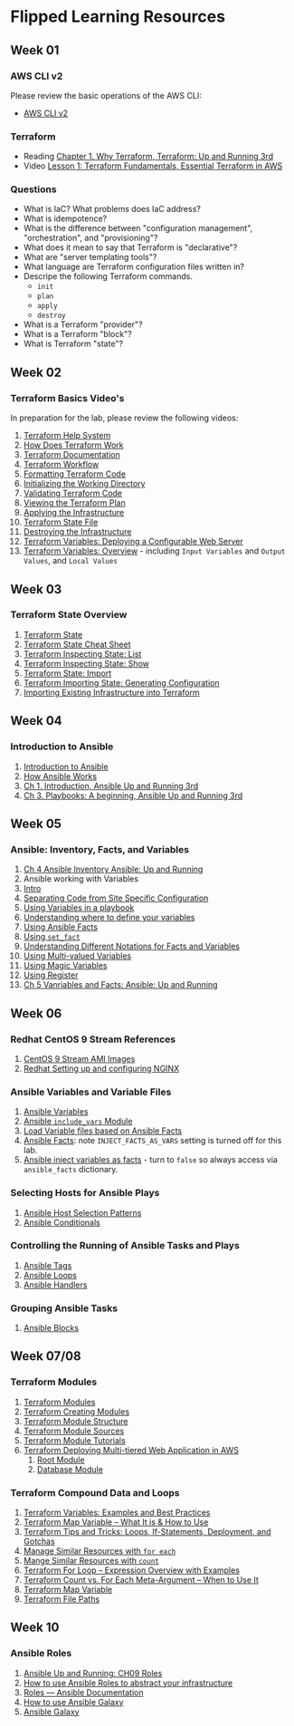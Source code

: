 # Flipped Learning Resources

## Week 01

### AWS CLI v2

Please review the basic operations of the AWS CLI:

- [AWS CLI v2](https://docs.aws.amazon.com/cli/latest/userguide/cli-chap-welcome.html)

### Terraform

- Reading
  [Chapter 1. Why Terraform, Terraform: Up and Running 3rd](https://learning.oreilly.com/library/view/terraform-up-and/9781098116736/ch01.html)
- Video
  [Lesson 1: Terraform Fundamentals, Essential Terraform in AWS](https://learning.oreilly.com/course/essential-terraform-in/9780138312244/)

### Questions

- What is IaC? What problems does IaC address?
- What is idempotence?
- What is the difference between "configuration management", "orchestration",
  and "provisioning"?
- What does it mean to say that Terraform is "declarative"?
- What are "server templating tools"?
- What language are Terraform configuration files written in?
- Descripe the following Terraform commands.
  - `init`
  - `plan`
  - `apply`
  - `destroy`
- What is a Terraform "provider"?
- What is a Terraform "block"?
- What is Terraform "state"?

## Week 02

### Terraform Basics Video's

In preparation for the lab, please review the following videos:

1. [Terraform Help System](https://learning.oreilly.com/videos/essential-terraform-in/9780138312244/9780138312244-ETA1_01_01_05/)
1. [How Does Terraform Work](https://learning.oreilly.com/videos/essential-terraform-in/9780138312244/9780138312244-ETA1_01_01_05/)
1. [Terraform Documentation](https://learning.oreilly.com/videos/essential-terraform-in/9780138312244/9780138312244-ETA1_01_01_06/)
1. [Terraform Workflow](https://learning.oreilly.com/videos/essential-terraform-in/9780138312244/9780138312244-ETA1_01_01_07/)
1. [Formatting Terraform Code](https://learning.oreilly.com/videos/essential-terraform-in/9780138312244/9780138312244-ETA1_01_02_03/)
1. [Initializing the Working Directory](https://learning.oreilly.com/videos/essential-terraform-in/9780138312244/9780138312244-ETA1_01_02_04/)
1. [Validating Terraform Code](https://learning.oreilly.com/videos/essential-terraform-in/9780138312244/9780138312244-ETA1_01_02_05/)
1. [Viewing the Terraform Plan](https://learning.oreilly.com/videos/essential-terraform-in/9780138312244/9780138312244-ETA1_01_02_06/)
1. [Applying the Infrastructure](https://learning.oreilly.com/videos/essential-terraform-in/9780138312244/9780138312244-ETA1_01_02_07/)
1. [Terraform State File](https://learning.oreilly.com/videos/essential-terraform-in/9780138312244/9780138312244-ETA1_01_02_08/)
1. [Destroying the Infrastructure](https://learning.oreilly.com/videos/essential-terraform-in/9780138312244/9780138312244-ETA1_01_02_08/)
1. [Terraform Variables: Deploying a Configurable Web Server](https://learning.oreilly.com/library/view/terraform-up-and/9781098116736/ch02.html#idm46165915172384)
1. [Terraform Variables: Overview](https://developer.hashicorp.com/terraform/language/values) -
   including `Input Variables` and `Output Values`, and `Local Values`

## Week 03

### Terraform State Overview

1. [Terraform State](https://developer.hashicorp.com/terraform/language/state)
1. [Terraform State Cheat Sheet](attachments/terraform-state-cheat-sheet.pdf)
1. [Terraform Inspecting State: List](https://developer.hashicorp.com/terraform/cli/commands/state/list)
1. [Terraform Inspecting State: Show](https://developer.hashicorp.com/terraform/cli/commands/state/show)
1. [Terraform State: Import](https://developer.hashicorp.com/terraform/language/import)
1. [Terraform Importing State: Generating Configuration](https://developer.hashicorp.com/terraform/language/import/generating-configuration)
1. [Importing Existing Infrastructure into Terraform](https://spacelift.io/blog/importing-exisiting-infrastructure-into-terraform)

## Week 04

### Introduction to Ansible

1. [Introduction to Ansible](https://learning.oreilly.com/videos/ansible-and-ansible-playbooks/9781835084182/9781835084182-video1_1/)
1. [How Ansible Works](https://learning.oreilly.com/videos/ansible-and-ansible-playbooks/9781835084182/9781835084182-video1_3/)
1. [Ch 1. Introduction, Ansible Up and Running 3rd](https://learning.oreilly.com/library/view/ansible-up-and/9781098109141/ch01.html)
1. [Ch 3. Playbooks: A beginning, Ansible Up and Running 3rd](https://learning.oreilly.com/library/view/ansible-up-and/9781098109141/ch03.html)


## Week 05

### Ansible: Inventory, Facts, and Variables
1. [Ch 4 Ansible Inventory Ansible: Up and Running](https://learning.oreilly.com/library/view/ansible-up-and/9781098109141/ch04.html)
1. Ansible working with Variables
  1. [Intro](https://learning.oreilly.com/videos/ansible-core-concepts/9780135391662/9780135391662-ANS1_02_06_00/)
  1. [Separating Code from Site Specific Configuration](https://learning.oreilly.com/videos/ansible-core-concepts/9780135391662/9780135391662-ANS1_02_06_01/)
  1. [Using Variables in a playbook](https://learning.oreilly.com/videos/ansible-core-concepts/9780135391662/9780135391662-ANS1_02_06_02/)
  1. [Understanding where to define your variables](https://learning.oreilly.com/videos/ansible-core-concepts/9780135391662/9780135391662-ANS1_02_06_02/)
  1. [Using Ansible Facts](https://learning.oreilly.com/videos/ansible-core-concepts/9780135391662/9780135391662-ANS1_02_06_02/)
  1. [Using `set_fact`](https://learning.oreilly.com/videos/ansible-core-concepts/9780135391662/9780135391662-ANS1_02_06_05/)
  1. [Understanding Different Notations for Facts and Variables](https://learning.oreilly.com/videos/ansible-core-concepts/9780135391662/9780135391662-ANS1_02_06_06/)
  1. [Using Multi-valued Variables](https://learning.oreilly.com/videos/ansible-core-concepts/9780135391662/9780135391662-ANS1_02_06_07/)
  1. [Using Magic Variables](https://learning.oreilly.com/videos/ansible-core-concepts/9780135391662/9780135391662-ANS1_02_06_08/)
  1. [Using Register](https://learning.oreilly.com/videos/ansible-core-concepts/9780135391662/9780135391662-ANS1_02_06_09/)
1. [Ch 5 Vanriables and Facts: Ansible: Up and Running](https://learning.oreilly.com/library/view/ansible-up-and/9781098109141/ch05.html)

## Week 06

### Redhat CentOS 9 Stream References
1. [CentOS 9 Stream AMI Images](https://www.centos.org/download/aws-images/)
1. [Redhat Setting up and configuring NGINX](https://docs.redhat.com/en/documentation/red_hat_enterprise_linux/9/html/deploying_web_servers_and_reverse_proxies/setting-up-and-configuring-nginx_deploying-web-servers-and-reverse-proxies)

### Ansible Variables and Variable Files
1. [Ansible Variables](https://docs.ansible.com/ansible/latest/playbook_guide/playbooks_variables.html#defining-variables-in-included-files-and-roles)
1. [Ansible `include_vars` Module](https://docs.ansible.com/ansible/latest/collections/ansible/builtin/include_vars_module.html)
1. [Load Variable files based on Ansible Facts](https://kirito174.medium.com/load-var-files-based-on-ansible-facts-bed963999332)
1. [Ansible Facts](https://docs.ansible.com/ansible/latest/playbook_guide/playbooks_vars_facts.html): note `INJECT_FACTS_AS_VARS` setting is turned off for this lab.
1. [Ansible inject variables as facts](https://docs.ansible.com/ansible/latest/reference_appendices/config.html#inject-facts-as-vars) - turn to `false` so always access via `ansible_facts` dictionary.

### Selecting Hosts for Ansible Plays
1. [Ansible Host Selection Patterns](https://docs.ansible.com/ansible/latest/inventory_guide/intro_patterns.html)
1. [Ansible Conditionals](https://docs.ansible.com/ansible/latest/playbook_guide/playbooks_conditionals.html)

### Controlling the Running of Ansible Tasks and Plays
1. [Ansible Tags](https://docs.ansible.com/ansible/latest/playbook_guide/playbooks_tags.html)
1. [Ansible Loops](https://docs.ansible.com/ansible/latest/playbook_guide/playbooks_loops.html)
1. [Ansible Handlers](https://docs.ansible.com/ansible/latest/playbook_guide/playbooks_handlers.html)

### Grouping Ansible Tasks
1. [Ansible Blocks](https://docs.ansible.com/ansible/latest/playbook_guide/playbooks_blocks.html)


## Week 07/08 

### Terraform Modules

1. [Terraform Modules](https://learning.oreilly.com/library/view/terraform-up-and/9781098116736/ch04.html)
1. [Terraform Creating Modules](https://developer.hashicorp.com/terraform/language/modules/develop)
1. [Terraform Module Structure](https://developer.hashicorp.com/terraform/language/modules/develop/structure)
1. [Terraform Module Sources](https://developer.hashicorp.com/terraform/language/modules/sources)
1. [Terraform Module Tutorials](https://developer.hashicorp.com/terraform/tutorials/modules)
1. [Terraform Deploying Multi-tiered Web Application in AWS](https://learning.oreilly.com/videos/terraform-in-action/9781617296895VE/9781617296895VE-TFIAc4s1/)
    1. [Root Module](https://learning.oreilly.com/videos/terraform-in-action/9781617296895VE/9781617296895VE-TFIAc4s2/)
    1. [Database Module](https://learning.oreilly.com/videos/terraform-in-action/9781617296895VE/9781617296895VE-TFIAc4s3/)

### Terraform Compound Data and Loops

1. [Terraform Variables: Examples and Best Practices](https://spacelift.io/blog/how-to-use-terraform-variables)
1. [Terraform Map Variable – What It is & How to Use](https://spacelift.io/blog/terraform-map-variable)
1. [Terraform Tips and Tricks: Loops, If-Statements, Deployment, and Gotchas](https://learning.oreilly.com/library/view/terraform-up-and/9781098116736/ch05.html)
1. [Manage Similar Resources with `for each`](https://developer.hashicorp.com/terraform/tutorials/configuration-language/for-each)
1. [Mange Similar Resources with `count`](https://developer.hashicorp.com/terraform/tutorials/configuration-language/count)
1. [Terraform For Loop – Expression Overview with Examples](https://spacelift.io/blog/terraform-for-loop)
1. [Terraform Count vs. For Each Meta-Argument – When to Use It](https://spacelift.io/blog/terraform-count-for-each)
1. [Terraform Map Variable](https://spacelift.io/blog/terraform-map-variable)
1. [Terraform File Paths](https://spacelift.io/blog/terraform-path)

## Week 10

### Ansible Roles

1. [Ansible Up and Running: CH09 Roles](https://learning.oreilly.com/library/view/ansible-up-and/9781098109141/ch09.html)
1. [How to use Ansible Roles to abstract your infrastructure](https://www.digitalocean.com/community/tutorials/how-to-use-ansible-roles-to-abstract-your-infrastructure-environment)
1. [Roles — Ansible Documentation](https://docs.ansible.com/ansible/latest/playbook_guide/playbooks_reuse_roles.html)
1. [How to use Ansible Galaxy](https://www.redhat.com/sysadmin/ansible-galaxy-intro)
1. [Ansible Galaxy](https://galaxy.ansible.com/)
